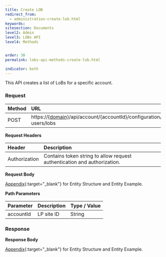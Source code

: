 ```yaml
---
title: Create LOB
redirect_from:
  - administration-create-lob.html
keywords:
sitesection: Documents
level2: Admin
level3: LOBs API
level4: Methods


order: 30
permalink: lobs-api-methods-create-lob.html

indicator: both
---
```


This API creates a list of LoBs for a specific account.

### Request

| Method |  URL  |
| :--------  | :----- |
 |POST  |      https://[{domain}](/agent-domain-domain-api.html)/api/account/{accountId}/configuration/le-users/lobs |

**Request Headers**

 |Header | Description |
 |:----- | :---------- |
 |Authorization | Contains token string to allow request authentication and authorization. |

**Request Body**

[Appendix](administration-lobs-appendix.html){:target="_blank"} for Entity Structure and Entity Example.

**Path Parameters**

| Parameter    |  Description |   Type / Value  |
| :----------   | :------------ | :------------ |
| accountId  |    LP site ID  |  String  |

### Response

**Response Body**

[Appendix](administration-skills-appendix.html){:target="_blank"} for Entity Structure and Entity Example.
